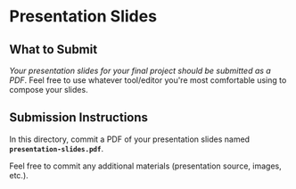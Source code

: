 # Presentation Slides

## What to Submit
_Your presentation slides for your final project should be submitted as a PDF_.  Feel free to use whatever tool/editor you're most comfortable using to compose your slides.

## Submission Instructions
In this directory, commit a PDF of your presentation slides named **`presentation-slides.pdf`**. 

Feel free to commit any additional materials (presentation source, images, etc.).
